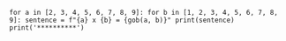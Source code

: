 


`for a in [2, 3, 4, 5, 6, 7, 8, 9]:
    for b in [1, 2, 3, 4, 5, 6, 7, 8, 9]:
        sentence = f"{a} x {b} = {gob(a, b)}"
        print(sentence)
    print('**********')`


